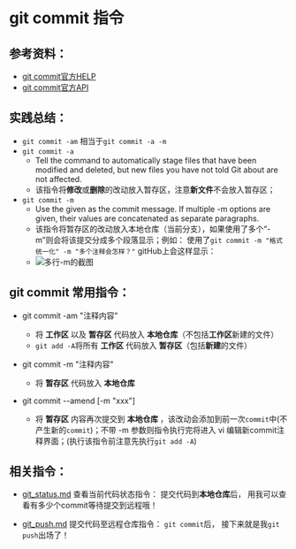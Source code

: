 # git commit 指令

## 参考资料：
* [git commit官方HELP](https://www.kernel.org/pub/software/scm/git/docs/git-commit.html)
* [git commit官方API](https://git-scm.com/docs/git-commit)

## 实践总结：
* `git commit -am` 相当于`git commit -a -m`
* `git commit -a`
	* Tell the command to automatically stage files that have been modified and deleted, but new files you have not told Git about are not affected.
	* 该指令将**修改**或**删除**的改动放入暂存区，注意**新文件**不会放入暂存区；
* `git commit -m`
	* Use the given <msg> as the commit message. If multiple -m options are given, their values are concatenated as separate paragraphs.
	* 该指令将暂存区的改动放入本地仓库（当前分支），如果使用了多个“-m”则会将该提交分成多个段落显示；例如： 使用了`git commit -m "格式统一化" -m "多个注释会怎样？"` gitHub上会这样显示：
	* ![多行-m的截图](https://github.com/wteam-xq/testGit/blob/master/learn_log/log_img/git_commit_s1.png)

## git commit 常用指令：
* git commit -am "注释内容"
  * 将 **工作区** 以及 **暂存区** 代码放入 **本地仓库**（不包括**工作区**新建的文件）
  * `git add -A`将所有 **工作区** 代码放入 **暂存区**（包括**新建**的文件）

* git commit -m "注释内容"
  * 将 **暂存区** 代码放入 **本地仓库**

* git commit --amend [-m "xxx"]
	* 将 **暂存区** 内容再次提交到 **本地仓库** ，该改动会添加到前一次`commit`中(不产生新的`commit`)；不带 -m 参数则指令执行完将进入 vi 编辑新commit注释界面；(执行该指令前注意先执行`git add -A`)

## 相关指令：
* [git_status.md](https://github.com/wteam-xq/testGit/blob/master/learn_log/git_status.md)  查看当前代码状态指令： 提交代码到**本地仓库**后， 用我可以查看有多少个commit等待提交到远程哦！

* [git_push.md](https://github.com/wteam-xq/testGit/blob/master/learn_log/git_push.md) 提交代码至远程仓库指令： `git commit`后， 接下来就是我`git push`出场了！
